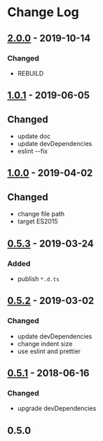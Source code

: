 # Change Log

## [2.0.0] - 2019-10-14

### Changed

- REBUILD

## [1.0.1] - 2019-06-05

## Changed

- update doc
- update devDependencies
- eslint --fix

## [1.0.0] - 2019-04-02

## Changed

- change file path
- target ES2015

## [0.5.3] - 2019-03-24

### Added

- publish `*.d.ts`

## [0.5.2] - 2019-03-02

### Changed

- update devDependencies
- change indent size
- use eslint and prettier

## [0.5.1] - 2018-06-16

### Changed

- upgrade devDependencies

## 0.5.0

[2.0.0]: https://github.com/aaharu/gifken/compare/v1.0.1...v2.0.0
[1.0.1]: https://github.com/aaharu/gifken/compare/v1.0.0...v1.0.1
[1.0.0]: https://github.com/aaharu/gifken/compare/v0.5.3...v1.0.0
[0.5.3]: https://github.com/aaharu/gifken/compare/v0.5.2...v0.5.3
[0.5.2]: https://github.com/aaharu/gifken/compare/0.5.1...v0.5.2
[0.5.1]: https://github.com/aaharu/gifken/compare/0.5.0...0.5.1
